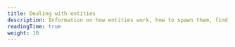 ```yaml
---
title: Dealing with entities
description: Information on how entities work, how to spawn them, find them, and work with them.
readingTime: true
weight: 10
---
```

